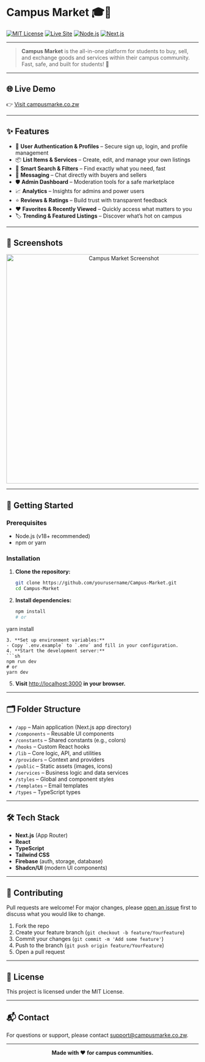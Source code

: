 # Campus Market 🎓🛒

[![MIT License](https://img.shields.io/badge/license-MIT-green.svg)](LICENSE)
[![Live Site](https://img.shields.io/badge/Live-campusmarke.co.zw-blue?logo=google-chrome)](https://campusmarke.co.zw)
[![Node.js](https://img.shields.io/badge/Node.js-18%2B-brightgreen?logo=node.js)](https://nodejs.org/)
[![Next.js](https://img.shields.io/badge/Built%20with-Next.js-black?logo=next.js)](https://nextjs.org/)

---

> **Campus Market** is the all-in-one platform for students to buy, sell, and exchange goods and services within their campus community. Fast, safe, and built for students! 🚀

---

## 🌐 Live Demo

👉 [Visit campusmarke.co.zw](https://campusmarke.co.zw)

---

## ✨ Features

- 🔐 **User Authentication & Profiles** – Secure sign up, login, and profile management
- 📦 **List Items & Services** – Create, edit, and manage your own listings
- 🔎 **Smart Search & Filters** – Find exactly what you need, fast
- 💬 **Messaging** – Chat directly with buyers and sellers
- 🛡️ **Admin Dashboard** – Moderation tools for a safe marketplace
- 📈 **Analytics** – Insights for admins and power users
- ⭐ **Reviews & Ratings** – Build trust with transparent feedback
- ❤️ **Favorites & Recently Viewed** – Quickly access what matters to you
- 🏷️ **Trending & Featured Listings** – Discover what’s hot on campus

---

## 📸 Screenshots

<!-- Replace with real screenshots if available -->
<p align="center">
  <img src="public/placeholder.jpg" alt="Campus Market Screenshot" width="600"/>
</p>

---

## 🚀 Getting Started

### Prerequisites
- Node.js (v18+ recommended)
- npm or yarn

### Installation

1. **Clone the repository:**
   ```sh
   git clone https://github.com/yourusername/Campus-Market.git
   cd Campus-Market
   ```
2. **Install dependencies:**
   ```sh
   npm install
   # or
yarn install
   ```
3. **Set up environment variables:**
   - Copy `.env.example` to `.env` and fill in your configuration.
4. **Start the development server:**
   ```sh
   npm run dev
   # or
yarn dev
   ```
5. **Visit** [http://localhost:3000](http://localhost:3000) **in your browser.**

---

## 🗂️ Folder Structure

- `/app` – Main application (Next.js app directory)
- `/components` – Reusable UI components
- `/constants` – Shared constants (e.g., colors)
- `/hooks` – Custom React hooks
- `/lib` – Core logic, API, and utilities
- `/providers` – Context and providers
- `/public` – Static assets (images, icons)
- `/services` – Business logic and data services
- `/styles` – Global and component styles
- `/templates` – Email templates
- `/types` – TypeScript types

---

## 🛠️ Tech Stack

- **Next.js** (App Router)
- **React**
- **TypeScript**
- **Tailwind CSS**
- **Firebase** (auth, storage, database)
- **Shadcn/UI** (modern UI components)

---

## 🤝 Contributing

Pull requests are welcome! For major changes, please [open an issue](https://github.com/yourusername/Campus-Market/issues) first to discuss what you would like to change.

1. Fork the repo
2. Create your feature branch (`git checkout -b feature/YourFeature`)
3. Commit your changes (`git commit -m 'Add some feature'`)
4. Push to the branch (`git push origin feature/YourFeature`)
5. Open a pull request

---

## 📄 License

This project is licensed under the MIT License.

---

## 📬 Contact

For questions or support, please contact [support@campusmarke.co.zw](mailto:support@campusmarke.co.zw).

---

<p align="center"><b>Made with ❤️ for campus communities.</b></p>